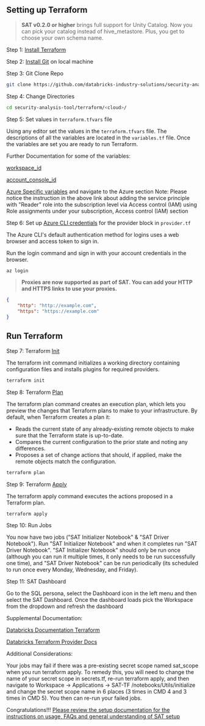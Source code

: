 ## Setting up Terraform

> **SAT v0.2.0 or higher** brings full support for Unity Catalog. Now you can pick your catalog instead of hive_metastore. Plus, you get to choose your own schema name.

Step 1: [Install Terraform](https://developer.hashicorp.com/terraform/tutorials/aws-get-started/install-cli)

Step 2: [Install Git](https://git-scm.com/book/en/v2/Getting-Started-Installing-Git) on local machine

Step 3: Git Clone Repo

```sh
git clone https://github.com/databricks-industry-solutions/security-analysis-tool.git
``` 

Step 4: Change Directories

```sh
cd security-analysis-tool/terraform/<cloud>/
``` 

Step 5: Set values in `terraform.tfvars` file

Using any editor set the values in the `terraform.tfvars` file. The descriptions of all the variables are located in the `variables.tf` file. Once the variables are set you are ready to run Terraform.

Further Documentation for some of the variables:

[workspace_id](https://learn.microsoft.com/en-us/azure/databricks/workspace/workspace-details#--workspace-instance-names-urls-and-ids)

[account_console_id](https://learn.microsoft.com/en-us/azure/databricks/administration-guide/account-settings/#locate-your-account-id)

[Azure Specific variables](https://github.com/databricks-industry-solutions/security-analysis-tool/blob/main/docs/setup.md#authentication-information) and navigate to the Azure section
Note: Please notice the instruction in the above link about adding the service principle with "Reader" role into the subscription level via Access control (IAM) using Role assignments under your subscription, Access control (IAM) section

Step 6: Set up [Azure CLI credentials](https://learn.microsoft.com/en-us/cli/azure/authenticate-azure-cli#sign-in-interactively) for the provider block in `provider.tf`

The Azure CLI's default authentication method for logins uses a web browser and access token to sign in.

Run the login command and sign in with your account credentials in the browser. 

```sh
az login
```

> **Proxies are now supported as part of SAT. You can add your HTTP and HTTPS links to use your proxies.**
```json
{
    "http": "http://example.com",
    "https": "https://example.com"
}
```

## Run Terraform

Step 7: Terraform [Init](https://developer.hashicorp.com/terraform/cli/commands/init)

The terraform init command initializes a working directory containing configuration files and installs plugins for required providers.

```sh
terraform init
```

Step 8: Terraform [Plan](https://developer.hashicorp.com/terraform/cli/commands/plan)

The terraform plan command creates an execution plan, which lets you preview the changes that Terraform plans to make to your infrastructure. By default, when Terraform creates a plan it:

  * Reads the current state of any already-existing remote objects to make sure that the Terraform state is up-to-date.
  * Compares the current configuration to the prior state and noting any differences.
  * Proposes a set of change actions that should, if applied, make the remote objects match the configuration.

```sh
terraform plan
```

Step 9: Terraform [Apply](https://developer.hashicorp.com/terraform/cli/commands/apply)

The terraform apply command executes the actions proposed in a Terraform plan.

```sh
terraform apply
```

Step 10: Run Jobs

You now have two jobs ("SAT Initializer Notebook" & "SAT Driver Notebook"). Run "SAT Initializer Notebook" and when it completes run "SAT Driver Notebook". "SAT Initializer Notebook" should only be run once (although you can run it multiple times, it only needs to be run successfully one time), and "SAT Driver Notebook" can be run periodically (its scheduled to run once every Monday, Wednesday, and Friday). 

Step 11: SAT Dashboard

Go to the SQL persona, select the Dashboard icon in the left menu and then select the SAT Dashboard. Once the dashboard loads pick the Workspace from the dropdown and refresh the dashboard

Supplemental Documentation:

[Databricks Documentation Terraform](https://docs.databricks.com/dev-tools/terraform/index.html)

[Databricks Terraform Provider Docs](https://registry.terraform.io/providers/databricks/databricks/latest/docs)

Additional Considerations:

Your jobs may fail if there was a pre-existing secret scope named sat_scope when you run terraform apply. To remedy this, you will need to change the name of your secret scope in secrets.tf, re-run terraform apply, and then navigate to Workspace -> Applications -> SAT-TF /notebooks/Utils/initialize and change the secret scope name in  6 places (3 times in CMD 4 and 3 times in CMD 5). You then can re-run your failed jobs.

Congratulations!!! [Please review the setup documentation for the instructions on usage, FAQs and general understanding of SAT setup](https://github.com/databricks-industry-solutions/security-analysis-tool/blob/main/docs/setup.md)
